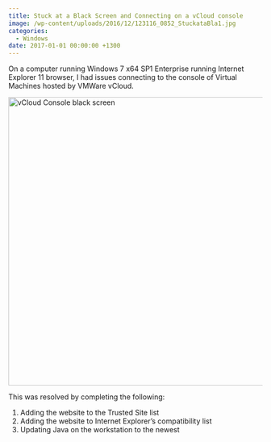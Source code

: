 ```yaml
---
title: Stuck at a Black Screen and Connecting on a vCloud console
image: /wp-content/uploads/2016/12/123116_0852_StuckataBla1.jpg
categories:
  - Windows
date: 2017-01-01 00:00:00 +1300
---
```


On a computer running Windows 7 x64 SP1 Enterprise running Internet Explorer 11 browser, I had issues connecting to the console of Virtual Machines hosted by VMWare vCloud.

<img class="alignnone" src="https://i1.wp.com/luke.geek.nz/wp-content/uploads/2016/12/123116_0852_StuckataBla1.jpg?resize=636%2C572&#038;ssl=1" alt="vCloud Console black screen" width="636" height="572" data-recalc-dims="1" />

This was resolved by completing the following:

  1. Adding the website to the Trusted Site list
  2. Adding the website to Internet Explorer&#8217;s compatibility list
  3. Updating Java on the workstation to the newest
